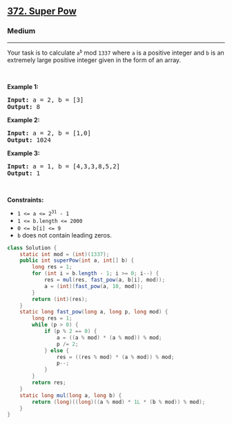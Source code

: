 <h2><a href="https://leetcode.com/problems/super-pow">372. Super Pow</a></h2><h3>Medium</h3><hr><p>Your task is to calculate <code>a<sup>b</sup></code> mod <code>1337</code> where <code>a</code> is a positive integer and <code>b</code> is an extremely large positive integer given in the form of an array.</p>

<p>&nbsp;</p>
<p><strong class="example">Example 1:</strong></p>

<pre>
<strong>Input:</strong> a = 2, b = [3]
<strong>Output:</strong> 8
</pre>

<p><strong class="example">Example 2:</strong></p>

<pre>
<strong>Input:</strong> a = 2, b = [1,0]
<strong>Output:</strong> 1024
</pre>

<p><strong class="example">Example 3:</strong></p>

<pre>
<strong>Input:</strong> a = 1, b = [4,3,3,8,5,2]
<strong>Output:</strong> 1
</pre>

<p>&nbsp;</p>
<p><strong>Constraints:</strong></p>

<ul>
	<li><code>1 &lt;= a &lt;= 2<sup>31</sup> - 1</code></li>
	<li><code>1 &lt;= b.length &lt;= 2000</code></li>
	<li><code>0 &lt;= b[i] &lt;= 9</code></li>
	<li><code>b</code> does not contain leading zeros.</li>
</ul>

```java
class Solution {
    static int mod = (int)(1337);
    public int superPow(int a, int[] b) {
        long res = 1;
        for (int i = b.length - 1; i >= 0; i--) {
            res = mul(res, fast_pow(a, b[i], mod));
            a = (int)(fast_pow(a, 10, mod));
        }
        return (int)(res);
    }
    static long fast_pow(long a, long p, long mod) {
        long res = 1;
        while (p > 0) {
            if (p % 2 == 0) {
                a = ((a % mod) * (a % mod)) % mod;
                p /= 2;
            } else {
                res = ((res % mod) * (a % mod)) % mod;
                p--;
            }
        }
        return res;
    }
    static long mul(long a, long b) {
        return (long)((long)((a % mod) * 1L * (b % mod)) % mod);
    }
}
```
